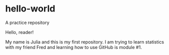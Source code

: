 # hello-world
A practice repository

Hello, reader!

My name is Julia and this is my first repository. I am trying to learn statistics with my friend Fred and learning how to use GitHub is module #1. 

